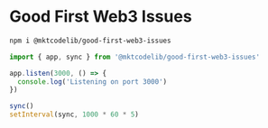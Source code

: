 # Good First Web3 Issues

```bash
npm i @mktcodelib/good-first-web3-issues
```

```javascript
import { app, sync } from '@mktcodelib/good-first-web3-issues'

app.listen(3000, () => {
  console.log('Listening on port 3000')
})

sync()
setInterval(sync, 1000 * 60 * 5)
```